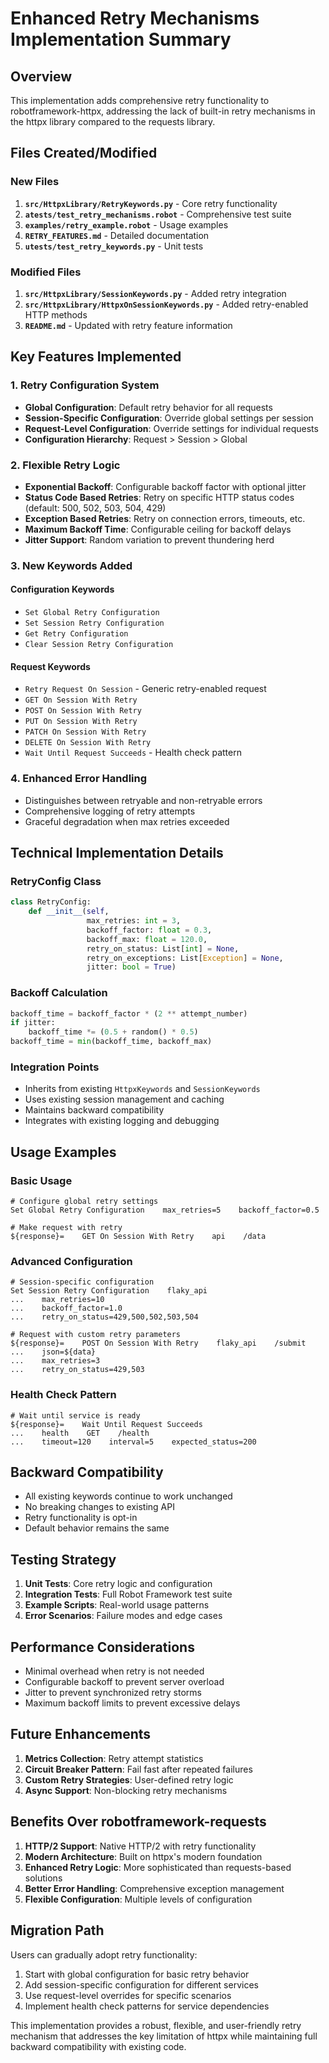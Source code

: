 # Enhanced Retry Mechanisms Implementation Summary

## Overview
This implementation adds comprehensive retry functionality to robotframework-httpx, addressing the lack of built-in retry mechanisms in the httpx library compared to the requests library.

## Files Created/Modified

### New Files
1. **`src/HttpxLibrary/RetryKeywords.py`** - Core retry functionality
2. **`atests/test_retry_mechanisms.robot`** - Comprehensive test suite
3. **`examples/retry_example.robot`** - Usage examples
4. **`RETRY_FEATURES.md`** - Detailed documentation
5. **`utests/test_retry_keywords.py`** - Unit tests

### Modified Files
1. **`src/HttpxLibrary/SessionKeywords.py`** - Added retry integration
2. **`src/HttpxLibrary/HttpxOnSessionKeywords.py`** - Added retry-enabled HTTP methods
3. **`README.md`** - Updated with retry feature information

## Key Features Implemented

### 1. Retry Configuration System
- **Global Configuration**: Default retry behavior for all requests
- **Session-Specific Configuration**: Override global settings per session
- **Request-Level Configuration**: Override settings for individual requests
- **Configuration Hierarchy**: Request > Session > Global

### 2. Flexible Retry Logic
- **Exponential Backoff**: Configurable backoff factor with optional jitter
- **Status Code Based Retries**: Retry on specific HTTP status codes (default: 500, 502, 503, 504, 429)
- **Exception Based Retries**: Retry on connection errors, timeouts, etc.
- **Maximum Backoff Time**: Configurable ceiling for backoff delays
- **Jitter Support**: Random variation to prevent thundering herd

### 3. New Keywords Added

#### Configuration Keywords
- `Set Global Retry Configuration`
- `Set Session Retry Configuration`
- `Get Retry Configuration`
- `Clear Session Retry Configuration`

#### Request Keywords
- `Retry Request On Session` - Generic retry-enabled request
- `GET On Session With Retry`
- `POST On Session With Retry`
- `PUT On Session With Retry`
- `PATCH On Session With Retry`
- `DELETE On Session With Retry`
- `Wait Until Request Succeeds` - Health check pattern

### 4. Enhanced Error Handling
- Distinguishes between retryable and non-retryable errors
- Comprehensive logging of retry attempts
- Graceful degradation when max retries exceeded

## Technical Implementation Details

### RetryConfig Class
```python
class RetryConfig:
    def __init__(self, 
                 max_retries: int = 3,
                 backoff_factor: float = 0.3,
                 backoff_max: float = 120.0,
                 retry_on_status: List[int] = None,
                 retry_on_exceptions: List[Exception] = None,
                 jitter: bool = True)
```

### Backoff Calculation
```python
backoff_time = backoff_factor * (2 ** attempt_number)
if jitter:
    backoff_time *= (0.5 + random() * 0.5)
backoff_time = min(backoff_time, backoff_max)
```

### Integration Points
- Inherits from existing `HttpxKeywords` and `SessionKeywords`
- Uses existing session management and caching
- Maintains backward compatibility
- Integrates with existing logging and debugging

## Usage Examples

### Basic Usage
```robotframework
# Configure global retry settings
Set Global Retry Configuration    max_retries=5    backoff_factor=0.5

# Make request with retry
${response}=    GET On Session With Retry    api    /data
```

### Advanced Configuration
```robotframework
# Session-specific configuration
Set Session Retry Configuration    flaky_api
...    max_retries=10
...    backoff_factor=1.0
...    retry_on_status=429,500,502,503,504

# Request with custom retry parameters
${response}=    POST On Session With Retry    flaky_api    /submit
...    json=${data}
...    max_retries=3
...    retry_on_status=429,503
```

### Health Check Pattern
```robotframework
# Wait until service is ready
${response}=    Wait Until Request Succeeds
...    health    GET    /health
...    timeout=120    interval=5    expected_status=200
```

## Backward Compatibility
- All existing keywords continue to work unchanged
- No breaking changes to existing API
- Retry functionality is opt-in
- Default behavior remains the same

## Testing Strategy
1. **Unit Tests**: Core retry logic and configuration
2. **Integration Tests**: Full Robot Framework test suite
3. **Example Scripts**: Real-world usage patterns
4. **Error Scenarios**: Failure modes and edge cases

## Performance Considerations
- Minimal overhead when retry is not needed
- Configurable backoff to prevent server overload
- Jitter to prevent synchronized retry storms
- Maximum backoff limits to prevent excessive delays

## Future Enhancements
1. **Metrics Collection**: Retry attempt statistics
2. **Circuit Breaker Pattern**: Fail fast after repeated failures
3. **Custom Retry Strategies**: User-defined retry logic
4. **Async Support**: Non-blocking retry mechanisms

## Benefits Over robotframework-requests
1. **HTTP/2 Support**: Native HTTP/2 with retry functionality
2. **Modern Architecture**: Built on httpx's modern foundation
3. **Enhanced Retry Logic**: More sophisticated than requests-based solutions
4. **Better Error Handling**: Comprehensive exception management
5. **Flexible Configuration**: Multiple levels of configuration

## Migration Path
Users can gradually adopt retry functionality:
1. Start with global configuration for basic retry behavior
2. Add session-specific configuration for different services
3. Use request-level overrides for specific scenarios
4. Implement health check patterns for service dependencies

This implementation provides a robust, flexible, and user-friendly retry mechanism that addresses the key limitation of httpx while maintaining full backward compatibility with existing code.
